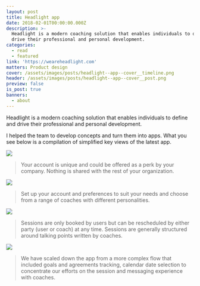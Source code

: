 ```yaml
---
layout: post
title: Headlight app
date: 2018-02-01T00:00:00.000Z
description: >-
  Headlight is a modern coaching solution that enables individuals to define and
  drive their professional and personal development.
categories:
  - read
  - featured
link: 'https://weareheadlight.com'
matters: Product design
cover: /assets/images/posts/headlight--app--cover__timeline.png
header: /assets/images/posts/headlight--app--cover__post.png
preview: false
is_post: true
banners:
  - about
---
```

Headlight is a modern coaching solution that enables individuals to define and drive their professional and personal development.

I helped the team to develop concepts and turn them into apps. What you see below is a compilation of simplified key views of the latest app.

![](../../assets/images/posts/headlight--app--content--0.png)

> Your account is unique and could be offered as a perk by your company. Nothing is shared with the rest of your organization.

![](../../assets/images/posts/headlight--app--content--1.png)

> Set up your account and preferences to suit your needs and choose from a range of coaches with different personalities.

![](../../assets/images/posts/headlight--app--content--2.png)

> Sessions are only booked by users but can be rescheduled by either party (user or coach) at any time. Sessions are generally structured around talking points written by coaches.

![](../../assets/images/posts/headlight--app--content--3.png)

> We have scaled down the app from a more complex flow that included goals and agreements tracking, calendar date selection to concentrate our efforts on the session and messaging experience with coaches.
